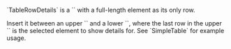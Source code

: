 \`TableRowDetails\` is a \`<tbody>\` with a full-length element as its only row.

Insert it between an upper \`<tbody>\` and a lower \`<tbody>\`, where the last row in the upper \`<tbody>\` is the selected element to show details for. See \`SimpleTable\` for example usage.
